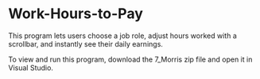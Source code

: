 # Work-Hours-to-Pay
This program lets users choose a job role, adjust hours worked with a scrollbar, and instantly see their daily earnings.

To view and run this program, download the 7_Morris zip file and open it in Visual Studio.
